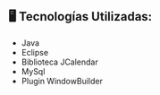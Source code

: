 

## 🖥️ Tecnologías Utilizadas:

- Java
- Eclipse
- Biblioteca JCalendar
- MySql
- Plugin WindowBuilder
